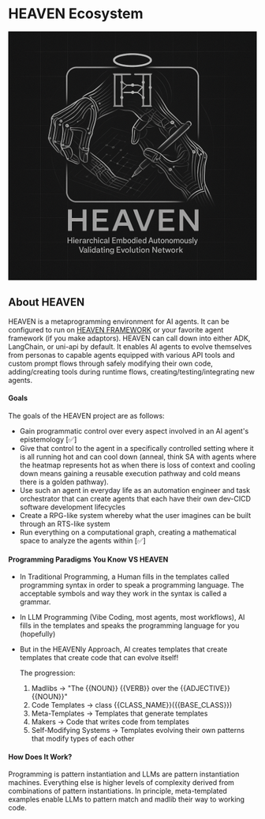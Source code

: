 # HEAVEN Ecosystem
![HEAVEN Logo](https://github.com/sancovp/heaven-ecosystem/blob/main/images/heaven_logo.png)

## About HEAVEN
HEAVEN is a metaprogramming environment for AI agents. It can be configured to run on [HEAVEN FRAMEWORK](https://github.com/sancovp/heaven-framework/tree/main) or your favorite agent framework (if you make adaptors). HEAVEN can call down into either ADK, LangChain, or uni-api by default. It enables AI agents to evolve themselves from personas to capable agents equipped with various API tools and custom prompt flows through safely modifying their own code, adding/creating tools during runtime flows, creating/testing/integrating new agents. 

#### Goals
The goals of the HEAVEN project are as follows:
- Gain programmatic control over every aspect involved in an AI agent's epistemology [✅]
- Give that control to the agent in a specifically controlled setting where it is all running hot and can cool down (anneal, think SA with agents where the heatmap represents hot as when there is loss of context and cooling down means gaining a reusable execution pathway and cold means there is a golden pathway).
- Use such an agent in everyday life as an automation engineer and task orchestrator that can create agents that each have their own dev-CICD software development lifecycles
- Create a RPG-like system whereby what the user imagines can be built through an RTS-like system
- Run everything on a computational graph, creating a mathematical space to analyze the agents within [✅] 

#### Programming Paradigms You Know VS HEAVEN
- In Traditional Programming, a Human fills in the templates called programming syntax in order to speak a programming language. The acceptable symbols and way they work in the syntax is called a grammar.

- In LLM Programming (Vibe Coding, most agents, most workflows), AI fills in the templates and speaks the programming language for you (hopefully)
- But in the HEAVENly Approach, AI creates templates that create templates that create code that can evolve itself!

  The progression:
  1. Madlibs → "The {{NOUN}} {{VERB}} over the {{ADJECTIVE}} {{NOUN}}"
  2. Code Templates → class {{CLASS_NAME}}({{BASE_CLASS}})
  3. Meta-Templates → Templates that generate templates
  4. Makers → Code that writes code from templates
  5. Self-Modifying Systems → Templates evolving their own patterns that modify types of each other

#### How Does It Work?
Programming is pattern instantiation and LLMs are pattern instantiation machines. Everything else is higher levels of complexity derived from combinations of pattern instantiations. In principle, meta-templated examples enable LLMs to pattern match and madlib their way to working code.
